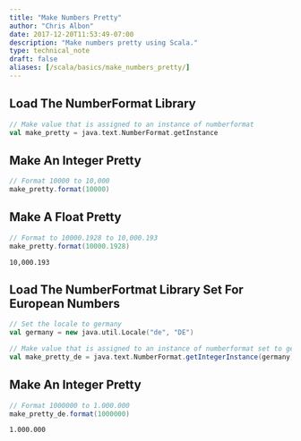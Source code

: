```yaml
---
title: "Make Numbers Pretty"
author: "Chris Albon"
date: 2017-12-20T11:53:49-07:00
description: "Make numbers pretty using Scala."
type: technical_note
draft: false
aliases: [/scala/basics/make_numbers_pretty/]
---
```

## Load The NumberFormat Library


```scala
// Make value that is assigned to an instance of numberformat
val make_pretty = java.text.NumberFormat.getInstance
```

## Make An Integer Pretty


```scala
// Format 10000 to 10,000
make_pretty.format(10000)
```

## Make A Float Pretty


```scala
// Format to 10000.1928 to 10,000.193
make_pretty.format(10000.1928)
```




    10,000.193



## Load The NumberFortmat Library Set For European Numbers


```scala
// Set the locale to germany
val germany = new java.util.Locale("de", "DE")

// Make value that is assigned to an instance of numberformat set to germany
val make_pretty_de = java.text.NumberFormat.getIntegerInstance(germany)
```

## Make An Integer Pretty


```scala
// Format 1000000 to 1.000.000
make_pretty_de.format(1000000)
```




    1.000.000


